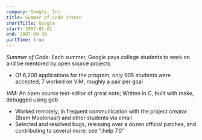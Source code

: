 ```yaml
---
company: Google, Inc.
title: Summer of Code Intern
shortTitle: Google
start: 2007-05-01
end: 2007-09-30
partTime: true
---
```


_Summer of Code_: Each summer, Google pays college students to work on and be
mentored by open source projects

- Of 6,200 applications for the program, only 905 students were accepted; 7
  worked on ViM, roughly a pair per goal

_ViM_: An open source text-editor of great note; Written in C, built with
make, debugged using gdb

- Worked remotely, in frequent communication with the project creator (Bram
  Moolenaar) and other students via email
- Selected and resolved bugs, releasing over a dozen official patches, and
  contributing to several more; see “:help 7.0”
